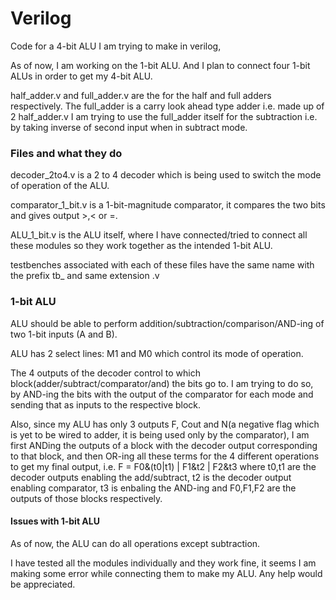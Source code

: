 # Verilog
Code for a 4-bit ALU I am trying to make in verilog,

As of now, I am working on the 1-bit ALU. And I plan to connect four 1-bit ALUs in order to get my 4-bit ALU.

half_adder.v and full_adder.v are the for the half and full adders respectively. The full_adder is a carry look ahead type adder i.e. made up of 2 half_adder.v
I am trying to use the full_adder itself for the subtraction i.e. by taking inverse of second input when in subtract mode.

### Files and what they do
decoder_2to4.v is a 2 to 4 decoder which is being used to switch the mode of operation of the ALU.

comparator_1_bit.v is a 1-bit-magnitude comparator, it compares the two bits and gives output >,< or =.

ALU_1_bit.v is the ALU itself, where I have connected/tried to connect all these modules so they work together as the intended 1-bit ALU.

testbenches associated with each of these files have the same name with the prefix tb_ and same extension .v

### 1-bit ALU
ALU should be able to perform addition/subtraction/comparison/AND-ing of two 1-bit inputs (A and B).

ALU has 2 select lines: M1 and M0 which control its mode of operation.

The 4 outputs of the decoder control to which block(adder/subtract/comparator/and) the bits go to. I am trying to do so, by AND-ing the bits with the output of the comparator for each mode and sending that as inputs to the respective block.

Also, since my ALU has only 3 outputs F, Cout and N(a negative flag which is yet to be wired to adder, it is being used only by the comparator), I am first ANDing the outputs of a block with the decoder output corresponding to that block, and then OR-ing all these terms for the 4 different operations to get my final output, i.e. F = F0&(t0|t1) | F1&t2 | F2&t3 where t0,t1 are the decoder outputs enabling the add/subtract, t2 is the decoder output enabling comparator, t3 is enbaling the AND-ing and F0,F1,F2 are the outputs of those blocks respectively.

#### Issues with 1-bit ALU
As of now, the ALU can do all operations except subtraction.

I have tested all the modules individually and they work fine, it seems I am making some error while connecting them to make my ALU. Any help would be appreciated.

